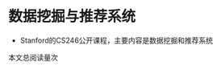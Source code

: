 # 数据挖掘与推荐系统

- Stanford的CS246公开课程，主要内容是数据挖掘和推荐系统

<span id=busuanzi_container_page_pv>本文总阅读量<span id=busuanzi_value_page_pv></span>次</span>


